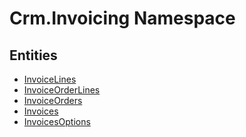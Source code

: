 ﻿---
uid: Crm.Invoicing
---
# Crm.Invoicing Namespace

## Entities
- [InvoiceLines](Crm.Invoicing.InvoiceLines.md)  
- [InvoiceOrderLines](Crm.Invoicing.InvoiceOrderLines.md)  
- [InvoiceOrders](Crm.Invoicing.InvoiceOrders.md)  
- [Invoices](Crm.Invoicing.Invoices.md)  
- [InvoicesOptions](Crm.Invoicing.InvoicesOptions.md)  

